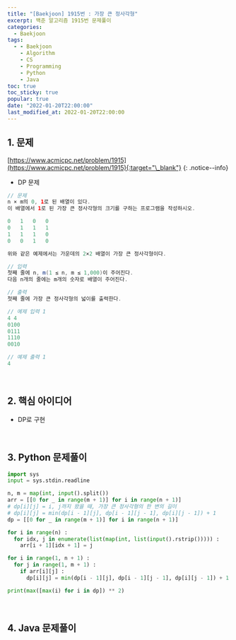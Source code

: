 ```yaml
---
title: "[Baekjoon] 1915번 : 가장 큰 정사각형"
excerpt: 백준 알고리즘 1915번 문제풀이
categories:
  - Baekjoon
tags:
  - - Baekjoon
    - Algorithm
    - CS
    - Programming
    - Python
    - Java
toc: true
toc_sticky: true
popular: true
date: "2022-01-20T22:00:00"
last_modified_at: 2022-01-20T22:00:00
---
```


## 1. 문제

[https://www.acmicpc.net/problem/1915](https://www.acmicpc.net/problem/1915){:target="\_blank"}
{: .notice--info}

- DP 문제

```java
// 문제
n × m의 0, 1로 된 배열이 있다.
이 배열에서 1로 된 가장 큰 정사각형의 크기를 구하는 프로그램을 작성하시오.

0	1	0	0
0	1	1	1
1	1	1	0
0	0	1	0

위와 같은 예제에서는 가운데의 2×2 배열이 가장 큰 정사각형이다.

// 입력
첫째 줄에 n, m(1 ≤ n, m ≤ 1,000)이 주어진다.
다음 n개의 줄에는 m개의 숫자로 배열이 주어진다.

// 출력
첫째 줄에 가장 큰 정사각형의 넓이를 출력한다.

// 예제 입력 1
4 4
0100
0111
1110
0010

// 예제 출력 1
4
```

<br>

## 2. 핵심 아이디어

- DP로 구현

<br>

## 3. Python 문제풀이

```python
import sys
input = sys.stdin.readline

n, m = map(int, input().split())
arr = [[0 for _ in range(m + 1)] for i in range(n + 1)]
# dp[i][j] = i, j까지 왔을 때, 가장 큰 정사각형의 한 변의 길이
# dp[i][j] = min(dp[i - 1][j], dp[i - 1][j - 1], dp[i][j - 1]) + 1
dp = [[0 for _ in range(m + 1)] for i in range(n + 1)]

for i in range(n) :
  for idx, j in enumerate(list(map(int, list(input().rstrip())))) :
    arr[i + 1][idx + 1] = j

for i in range(1, n + 1) :
  for j in range(1, m + 1) :
    if arr[i][j] :
      dp[i][j] = min(dp[i - 1][j], dp[i - 1][j - 1], dp[i][j - 1]) + 1

print(max([max(i) for i in dp]) ** 2)

```

<br>

## 4. Java 문제풀이

```java

```
